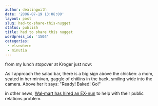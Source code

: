 ```yaml
---
author: dealingwith
date: '2006-07-19 13:08:00'
layout: post
slug: had-to-share-this-nugget
status: publish
title: had to share this nugget
wordpress_id: '1504'
categories:
 - elsewhere
 - minutia
---
```


from my lunch stopover at Kroger just now:

As I approach the salad bar, there is a big sign above the chicken: a mom,
seated in her minivan, gaggle of chitlins in the back, smiling wide into the
camera. Above her it says: "Ready! Baked! Go!"

in other news, [Wal-mart has hired an EX-nun][1] to help with their public
relations problem.

   [1]: http://www.washingtonpost.com/wp-dyn/content/article/2006/07/17/AR2006071701270.html

